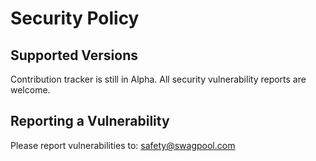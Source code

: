 # Security Policy

## Supported Versions

Contribution tracker is still in Alpha.
All security vulnerability reports are welcome.

## Reporting a Vulnerability

Please report vulnerabilities to:
safety@swagpool.com
